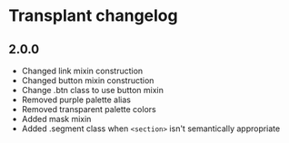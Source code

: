 # Transplant changelog

## 2.0.0

- Changed link mixin construction
- Changed button mixin construction
- Change .btn class to use button mixin
- Removed purple palette alias
- Removed transparent palette colors
- Added mask mixin
- Added .segment class when `<section>` isn't semantically appropriate
